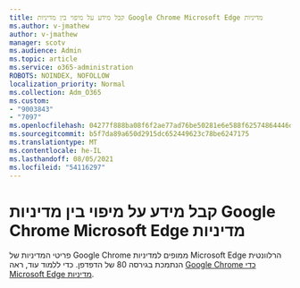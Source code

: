 ```yaml
---
title: קבל מידע על מיפוי בין מדיניות Google Chrome Microsoft Edge מדיניות
ms.author: v-jmathew
author: v-jmathew
manager: scotv
ms.audience: Admin
ms.topic: article
ms.service: o365-administration
ROBOTS: NOINDEX, NOFOLLOW
localization_priority: Normal
ms.collection: Adm_O365
ms.custom:
- "9003843"
- "7097"
ms.openlocfilehash: 04277f888ba08f6f2ae77ad76be50281e6e588f62574864446d0d62de6e0401b
ms.sourcegitcommit: b5f7da89a650d2915dc652449623c78be6247175
ms.translationtype: MT
ms.contentlocale: he-IL
ms.lasthandoff: 08/05/2021
ms.locfileid: "54116297"
---
```

# <a name="learn-about-mapping-between-google-chrome-policies-and-microsoft-edge-policies"></a>קבל מידע על מיפוי בין מדיניות Google Chrome Microsoft Edge מדיניות

פריטי המדיניות של Google Chrome ממופים למדיניות Microsoft Edge הרלוונטית הנתמכת בגירסה 80 של הדפדפן. כדי ללמוד עוד, ראה [Google Chrome כדי Microsoft Edge מדיניות](https://go.microsoft.com/fwlink/?linkid=2141933).
